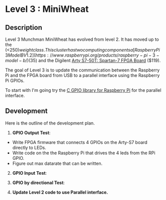 # Level 3 : MiniWheat

## Description

Level 3 Munchman MiniWheat has evolved from level 2. It has moved up to the (<$250) weight class.  This cluster has two
computing components a [Raspberry Pi 3 Model B V1.2](https://www.raspberrypi.org/products/raspberry-pi-3-model-b/)
($35) and the Digilent [Arty S7-50T: Spartan-7 FPGA
Board](https://reference.digilentinc.com/reference/programmable-logic/arty-s7/start) ($119).

The goal of Level 3 is to update the communication between the Raspberry Pi and the FPGA board from USB to a parallel
interface using the Raspberry Pi GPIOs.

To start with I'm going try the [C GPIO library for Raspberry
Pi](https://hackaday.io/project/17066-c-gpio-library-for-raspberry-pi) for the parallel interface.

## Development

Here is the outline of the development plan.

1.  **GPIO Output Test**:
- Write FPGA firmware that connects 4 GPIOs on the Arty-S7 board directly to LEDs.
- Write code on the the Raspberry Pi that drives the 4 leds from the RPi GPIO.
- Figure out max datarate that can be written.

2. **GPIO Input Test**: 

3. **GPIO by directional Test**:

4. **Update Level 2 code to use Parallel interface.**

